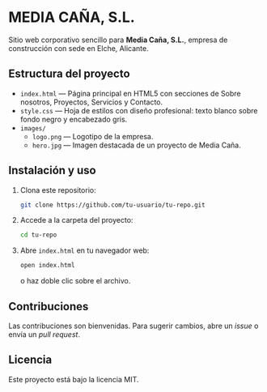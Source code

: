 # MEDIA CAÑA, S.L.

Sitio web corporativo sencillo para **Media Caña, S.L.**, empresa de construcción con sede en Elche, Alicante.

## Estructura del proyecto

- `index.html` — Página principal en HTML5 con secciones de Sobre nosotros, Proyectos, Servicios y Contacto.
- `style.css` — Hoja de estilos con diseño profesional: texto blanco sobre fondo negro y encabezado gris.
- `images/`
  - `logo.png` — Logotipo de la empresa.
  - `hero.jpg` — Imagen destacada de un proyecto de Media Caña.

## Instalación y uso

1. Clona este repositorio:
   ```bash
   git clone https://github.com/tu-usuario/tu-repo.git
   ```
2. Accede a la carpeta del proyecto:
   ```bash
   cd tu-repo
   ```
3. Abre `index.html` en tu navegador web:
   ```bash
   open index.html
   ```
   o haz doble clic sobre el archivo.

## Contribuciones

Las contribuciones son bienvenidas. Para sugerir cambios, abre un _issue_ o envía un _pull request_.

## Licencia

Este proyecto está bajo la licencia MIT.